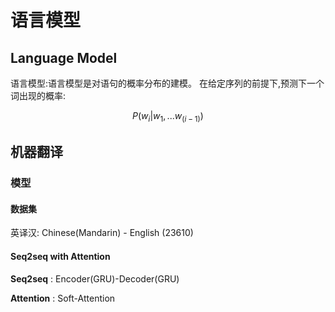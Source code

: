 # 语言模型

## Language Model

语言模型:语言模型是对语句的概率分布的建模。 在给定序列的前提下,预测下一个词出现的概率:

$$P(w_i|w_1,...w_(i-1))$$

## 机器翻译

### 模型

#### 数据集

英译汉: Chinese(Mandarin) - English (23610)

#### Seq2seq with Attention

**Seq2seq** : Encoder(GRU)-Decoder(GRU)

**Attention** : Soft-Attention


